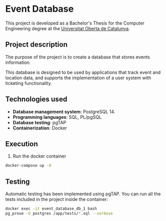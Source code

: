 # Event Database
This project is developed as a Bachelor's Thesis for the Computer Engineering degree at the [Universitat Oberta de Catalunya](https://www.uoc.edu/).

## Project description
The purpose of the project is to create a database that stores events information.

This database is designed to be used by applications that track event and location data, and supports the implementation of a user system with ticketing functionality.

## Technologies used
* **Database management system**: PostgreSQL 14. 
* **Programming languages**: SQL, PL/pgSQL
* **Database testing**: pgTAP
* **Containerization**: Docker

## Execution
1. Run the docker container

```bash
docker-compose up -d
```

## Testing
Automatic testing has been implemented using pgTAP. You can run all the tests included in the project inside the container:

```bash
docker exec -it event_database_db_1 bash
pg_prove -U postgres /app/tests/*.sql --verbose
```
